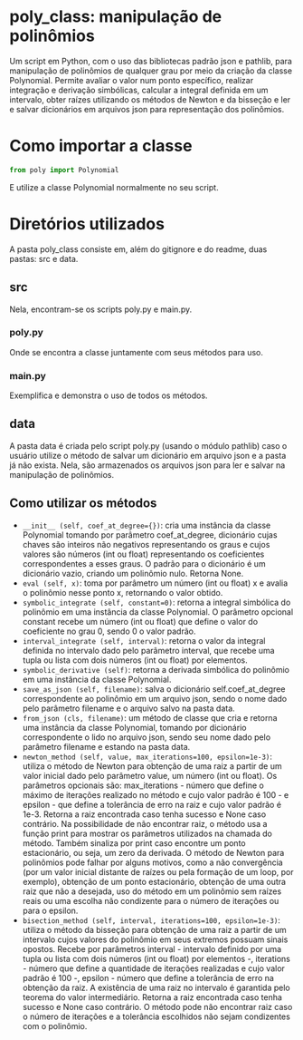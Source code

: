 # poly_class: manipulação de polinômios

Um script em Python, com o uso das bibliotecas padrão json e pathlib, para manipulação de polinômios de qualquer grau por meio da criação da classe Polynomial. Permite avaliar o valor num ponto específico, realizar integração e derivação simbólicas, calcular a integral definida em um intervalo, obter raízes utilizando os métodos de Newton e da bisseção e ler e salvar dicionários em arquivos json para representação dos polinômios.

# Como importar a classe

```Python
from poly import Polynomial
```

E utilize a classe Polynomial normalmente no seu script.

# Diretórios utilizados

A pasta poly_class consiste em, além do gitignore e do readme, duas pastas: src e data.

## src

Nela, encontram-se os scripts poly.py e main.py.

### poly.py

Onde se encontra a classe juntamente com seus métodos para uso.

### main.py

Exemplifica e demonstra o uso de todos os métodos.

## data

A pasta data é criada pelo script poly.py (usando o módulo pathlib) caso o usuário utilize o método de salvar um dicionário em arquivo json e a pasta já não exista.
Nela, são armazenados os arquivos json para ler e salvar na manipulação de polinômios.

## Como utilizar os métodos

* `__init__ (self, coef_at_degree={})`: cria uma instância da classe Polynomial tomando por parâmetro coef_at_degree, dicionário cujas chaves são inteiros não negativos representando os graus e cujos valores são números (int ou float) representando os coeficientes correspondentes a esses graus. O padrão para o dicionário é um dicionário vazio, criando um polinômio nulo. Retorna None.
* `eval (self, x)`: toma por parâmetro um número (int ou float) x e avalia o polinômio nesse ponto x, retornando o valor obtido.
* `symbolic_integrate (self, constant=0)`: retorna a integral simbólica do polinômio em uma instância da classe Polynomial. O parâmetro opcional constant recebe um número (int ou float) que define o valor do coeficiente no grau 0, sendo 0 o valor padrão.
* `interval_integrate (self, interval)`: retorna o valor da integral definida no intervalo dado pelo parâmetro interval, que recebe uma tupla ou lista com dois números (int ou float) por elementos.
* `symbolic_derivative (self)`: retorna a derivada simbólica do polinômio em uma instância da classe Polynomial.
* `save_as_json (self, filename)`: salva o dicionário self.coef_at_degree correspondente ao polinômio em um arquivo json, sendo o nome dado pelo parâmetro filename e o arquivo salvo na pasta data.
* `from_json (cls, filename)`: um método de classe que cria e retorna uma instância da classe Polynomial, tomando por dicionário correspondente o lido no arquivo json, sendo seu nome dado pelo parâmetro filename e estando na pasta data.
* `newton_method (self, value, max_iterations=100, epsilon=1e-3)`: utiliza o método de Newton para obtenção de uma raiz a partir de um valor inicial dado pelo parâmetro value, um número (int ou float). Os parâmetros opcionais são: max_iterations - número que define o máximo de iterações realizado no método e cujo valor padrão é 100 - e epsilon - que define a tolerância de erro na raiz e cujo valor padrão é 1e-3. Retorna a raiz encontrada caso tenha sucesso e None caso contrário. Na possibilidade de não encontrar raiz, o método usa a função print para mostrar os parâmetros utilizados na chamada do método. Também sinaliza por print caso encontre um ponto estacionário, ou seja, um zero da derivada. O método de Newton para polinômios pode falhar por alguns motivos, como a não convergência (por um valor inicial distante de raízes ou pela formação de um loop, por exemplo), obtenção de um ponto estacionário, obtenção de uma outra raiz que não a desejada, uso do método em um polinômio sem raízes reais ou uma escolha não condizente para o número de iterações ou para o epsilon.
* `bisection_method (self, interval, iterations=100, epsilon=1e-3)`: utiliza o método da bisseção para obtenção de uma raiz a partir de um intervalo cujos valores do polinômio em seus extremos possuam sinais opostos. Recebe por parâmetros interval - intervalo definido por uma tupla ou lista com dois números (int ou float) por elementos -, iterations - número que define a quantidade de iterações realizadas e cujo valor padrão é 100 -, epsilon - número que define a tolerância de erro na obtenção da raiz. A existência de uma raiz no intervalo é garantida pelo teorema do valor intermediário. Retorna a raiz encontrada caso tenha sucesso e None caso contrário. O método pode não encontrar raiz caso o número de iterações e a tolerância escolhidos não sejam condizentes com o polinômio.
